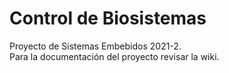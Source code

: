 # Control de Biosistemas
Proyecto de Sistemas Embebidos 2021-2.    
Para la documentación del proyecto revisar la wiki.
